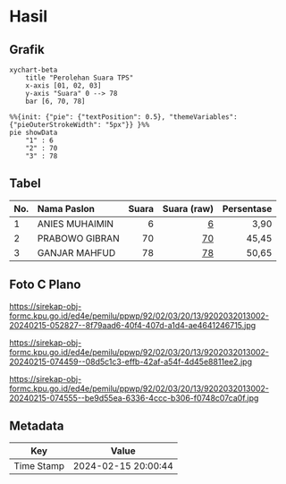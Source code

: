 # Hasil

## Grafik

```mermaid
xychart-beta
    title "Perolehan Suara TPS"
    x-axis [01, 02, 03]
    y-axis "Suara" 0 --> 78
    bar [6, 70, 78]
```

```mermaid
%%{init: {"pie": {"textPosition": 0.5}, "themeVariables": {"pieOuterStrokeWidth": "5px"}} }%%
pie showData
    "1" : 6
    "2" : 70
    "3" : 78
```

## Tabel

| No. | Nama Paslon    | Suara | Suara (raw) | Persentase |
|:--- |:-------------- | -----:| -----------:| ----------:|
| 1   | ANIES MUHAIMIN | 6     | [6][p-1]    | 3,90       |
| 2   | PRABOWO GIBRAN | 70    | [70][p-2]   | 45,45      |
| 3   | GANJAR MAHFUD  | 78    | [78][p-3]   | 50,65      |


[p-1]: https://github.com/gigit-pemilu/pemilu-2024-92-papua-barat/blob/main/pilpres/hitung-suara/sub/92-papua-barat/sub/02-manokwari/sub/03-warmare/sub/2013-ngungguen/sub/002-tps/sub/paslon-1.txt
[p-2]: https://github.com/gigit-pemilu/pemilu-2024-92-papua-barat/blob/main/pilpres/hitung-suara/sub/92-papua-barat/sub/02-manokwari/sub/03-warmare/sub/2013-ngungguen/sub/002-tps/sub/paslon-2.txt
[p-3]: https://github.com/gigit-pemilu/pemilu-2024-92-papua-barat/blob/main/pilpres/hitung-suara/sub/92-papua-barat/sub/02-manokwari/sub/03-warmare/sub/2013-ngungguen/sub/002-tps/sub/paslon-3.txt

## Foto C Plano

https://sirekap-obj-formc.kpu.go.id/ed4e/pemilu/ppwp/92/02/03/20/13/9202032013002-20240215-052827--8f79aad6-40f4-407d-a1d4-ae4641246715.jpg

https://sirekap-obj-formc.kpu.go.id/ed4e/pemilu/ppwp/92/02/03/20/13/9202032013002-20240215-074459--08d5c1c3-effb-42af-a54f-4d45e8811ee2.jpg

https://sirekap-obj-formc.kpu.go.id/ed4e/pemilu/ppwp/92/02/03/20/13/9202032013002-20240215-074555--be9d55ea-6336-4ccc-b306-f0748c07ca0f.jpg


## Metadata

| Key        | Value               |
| ---------- | ------------------- |
| Time Stamp | 2024-02-15 20:00:44 |



